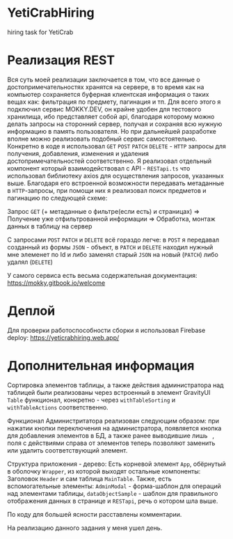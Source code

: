 # YetiCrabHiring
hiring task for YetiCrab

# Реализация REST
Вся суть моей реализации заключается в том, что все данные о достопримечательностях хранятся на сервере, в то время как на компьютер сохраняется буферная клиентская информация о таких вещах как: фильтрация по предмету, пагинация и тп. Для всего этого я подключил сервис MOKKY.DEV, он крайне удобен для тестового хранилища, ибо представляет собой api, благодаря которому можно делать запросы на сторонний сервер, получая и сохраняя всю нужную информацию в память пользователя. Но при дальнейшей разработке вполне можно реализовать подобный сервис самостоятельно. Конкретно в коде я использовал `GET` `POST` `PATCH` `DELETE` - `HTTP` запросы для получения, добавления, изменения и удаления достопримечательностей соответственно. Я реализовал отдельный компонент который взаимодействовал с API - `RESTapi.ts` что использовал библиотеку axios для осуществления запросов, указанных выше. Благодаря его встроенной возможности передавать метаданные в `HTTP`-запросы, при помощи них я реализовал поиск предметов и пагинацию по следующей схеме:

Запрос `GET` (+ метаданные о фильтре(если есть) и страницах) => Получение уже отфильтрованной информации => Обработка, монтаж данных в таблицу на сервер

С запросами `POST` `PATCH` и `DELETE` всё гораздо легче: в `POST` я передавал созданный из формы `JSON` - объект, в `PATCH` и `DELETE` находил нужный мне элеменет по Id и либо заменял старый `JSON` на новый (`PATCH`) либо удалял (`DELETE`)

У самого сервиса есть весьма содержательная документация: https://mokky.gitbook.io/welcome

# Деплой
Для проверки работоспособности сборки я использовал Firebase deploy: https://yeticrabhiring.web.app/

# Дополнительная информация 
Сортировка элементов таблицы, а также действия администратора над таблицей были реализованы через встроенный в элемент GravityUI `Table` функционал, конкретно - через `withTableSorting` и `withTableActions` соответственно.

Функционал Администритатора реализован следующим образом: при нажатии кнопки переключения на администратора, появляется кнопка для добавления элементов в БД, а также ранее выводившие лишь ` `, поля с действиями справа от элементов теперь позволяют заменить или удалить соответствующий элемент.

Структура приложения - дерево: Есть корневой элемент `App`, обёрнутый в оболочку `Wrapper`, из которой выходят остальные компоненты: Заголовок `Header` и сам таблица `MainTable`. Также, есть вспомогательные элементы: `AdminModal` - форма-шаблон для операций над элементами таблицы, `dataObjectSample` - шаблон для правильного отображения данных в странице и `RESTapi`, речь о котором шла выше. 

По коду для большей ясности расставлены комментарии.

На реализацию данного задания у меня ушел день.
